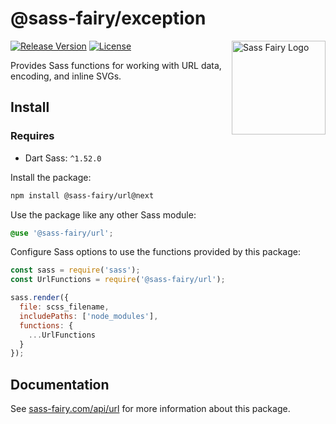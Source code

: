 # @sass-fairy/exception

<a href="https://sass-fairy.com/"><img src="https://sass-fairy.com/img/logo.svg" alt="Sass Fairy Logo" width="150" align="right" /></a>

[![Release Version](https://img.shields.io/npm/v/@sass-fairy/url.svg)](https://www.npmjs.com/package/@sass-fairy/url)
[![License](https://img.shields.io/badge/License-MIT-blue.svg)](https://opensource.org/licenses/MIT)

Provides Sass functions for working with URL data, encoding, and inline SVGs.

## Install

### Requires

* Dart Sass: `^1.52.0`

Install the package:

```bash
npm install @sass-fairy/url@next
```

Use the package like any other Sass module:

```scss
@use '@sass-fairy/url';
```

Configure Sass options to use the functions provided by this package:

```js
const sass = require('sass');
const UrlFunctions = require('@sass-fairy/url');

sass.render({
  file: scss_filename,
  includePaths: ['node_modules'],
  functions: {
    ...UrlFunctions
  }
});
```


## Documentation

See [sass-fairy.com/api/url](http://sass-fairy.com/api/url) for more information about this package.

